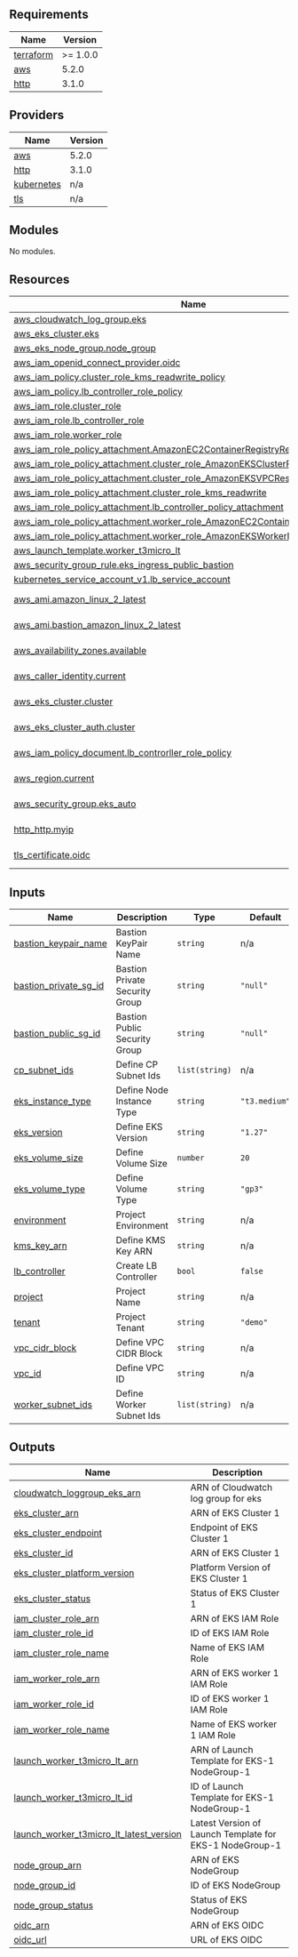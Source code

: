 <!-- BEGIN_TF_DOCS -->
## Requirements

| Name | Version |
|------|---------|
| <a name="requirement_terraform"></a> [terraform](#requirement\_terraform) | >= 1.0.0 |
| <a name="requirement_aws"></a> [aws](#requirement\_aws) | 5.2.0 |
| <a name="requirement_http"></a> [http](#requirement\_http) | 3.1.0 |

## Providers

| Name | Version |
|------|---------|
| <a name="provider_aws"></a> [aws](#provider\_aws) | 5.2.0 |
| <a name="provider_http"></a> [http](#provider\_http) | 3.1.0 |
| <a name="provider_kubernetes"></a> [kubernetes](#provider\_kubernetes) | n/a |
| <a name="provider_tls"></a> [tls](#provider\_tls) | n/a |

## Modules

No modules.

## Resources

| Name | Type |
|------|------|
| [aws_cloudwatch_log_group.eks](https://registry.terraform.io/providers/hashicorp/aws/5.2.0/docs/resources/cloudwatch_log_group) | resource |
| [aws_eks_cluster.eks](https://registry.terraform.io/providers/hashicorp/aws/5.2.0/docs/resources/eks_cluster) | resource |
| [aws_eks_node_group.node_group](https://registry.terraform.io/providers/hashicorp/aws/5.2.0/docs/resources/eks_node_group) | resource |
| [aws_iam_openid_connect_provider.oidc](https://registry.terraform.io/providers/hashicorp/aws/5.2.0/docs/resources/iam_openid_connect_provider) | resource |
| [aws_iam_policy.cluster_role_kms_readwrite_policy](https://registry.terraform.io/providers/hashicorp/aws/5.2.0/docs/resources/iam_policy) | resource |
| [aws_iam_policy.lb_controller_role_policy](https://registry.terraform.io/providers/hashicorp/aws/5.2.0/docs/resources/iam_policy) | resource |
| [aws_iam_role.cluster_role](https://registry.terraform.io/providers/hashicorp/aws/5.2.0/docs/resources/iam_role) | resource |
| [aws_iam_role.lb_controller_role](https://registry.terraform.io/providers/hashicorp/aws/5.2.0/docs/resources/iam_role) | resource |
| [aws_iam_role.worker_role](https://registry.terraform.io/providers/hashicorp/aws/5.2.0/docs/resources/iam_role) | resource |
| [aws_iam_role_policy_attachment.AmazonEC2ContainerRegistryReadOnly](https://registry.terraform.io/providers/hashicorp/aws/5.2.0/docs/resources/iam_role_policy_attachment) | resource |
| [aws_iam_role_policy_attachment.cluster_role_AmazonEKSClusterPolicy](https://registry.terraform.io/providers/hashicorp/aws/5.2.0/docs/resources/iam_role_policy_attachment) | resource |
| [aws_iam_role_policy_attachment.cluster_role_AmazonEKSVPCResourceController](https://registry.terraform.io/providers/hashicorp/aws/5.2.0/docs/resources/iam_role_policy_attachment) | resource |
| [aws_iam_role_policy_attachment.cluster_role_kms_readwrite](https://registry.terraform.io/providers/hashicorp/aws/5.2.0/docs/resources/iam_role_policy_attachment) | resource |
| [aws_iam_role_policy_attachment.lb_controller_policy_attachment](https://registry.terraform.io/providers/hashicorp/aws/5.2.0/docs/resources/iam_role_policy_attachment) | resource |
| [aws_iam_role_policy_attachment.worker_role_AmazonEC2ContainerRegistryReadOnly](https://registry.terraform.io/providers/hashicorp/aws/5.2.0/docs/resources/iam_role_policy_attachment) | resource |
| [aws_iam_role_policy_attachment.worker_role_AmazonEKSWorkerNodePolicy](https://registry.terraform.io/providers/hashicorp/aws/5.2.0/docs/resources/iam_role_policy_attachment) | resource |
| [aws_launch_template.worker_t3micro_lt](https://registry.terraform.io/providers/hashicorp/aws/5.2.0/docs/resources/launch_template) | resource |
| [aws_security_group_rule.eks_ingress_public_bastion](https://registry.terraform.io/providers/hashicorp/aws/5.2.0/docs/resources/security_group_rule) | resource |
| [kubernetes_service_account_v1.lb_service_account](https://registry.terraform.io/providers/hashicorp/kubernetes/latest/docs/resources/service_account_v1) | resource |
| [aws_ami.amazon_linux_2_latest](https://registry.terraform.io/providers/hashicorp/aws/5.2.0/docs/data-sources/ami) | data source |
| [aws_ami.bastion_amazon_linux_2_latest](https://registry.terraform.io/providers/hashicorp/aws/5.2.0/docs/data-sources/ami) | data source |
| [aws_availability_zones.available](https://registry.terraform.io/providers/hashicorp/aws/5.2.0/docs/data-sources/availability_zones) | data source |
| [aws_caller_identity.current](https://registry.terraform.io/providers/hashicorp/aws/5.2.0/docs/data-sources/caller_identity) | data source |
| [aws_eks_cluster.cluster](https://registry.terraform.io/providers/hashicorp/aws/5.2.0/docs/data-sources/eks_cluster) | data source |
| [aws_eks_cluster_auth.cluster](https://registry.terraform.io/providers/hashicorp/aws/5.2.0/docs/data-sources/eks_cluster_auth) | data source |
| [aws_iam_policy_document.lb_controrller_role_policy](https://registry.terraform.io/providers/hashicorp/aws/5.2.0/docs/data-sources/iam_policy_document) | data source |
| [aws_region.current](https://registry.terraform.io/providers/hashicorp/aws/5.2.0/docs/data-sources/region) | data source |
| [aws_security_group.eks_auto](https://registry.terraform.io/providers/hashicorp/aws/5.2.0/docs/data-sources/security_group) | data source |
| [http_http.myip](https://registry.terraform.io/providers/hashicorp/http/3.1.0/docs/data-sources/http) | data source |
| [tls_certificate.oidc](https://registry.terraform.io/providers/hashicorp/tls/latest/docs/data-sources/certificate) | data source |

## Inputs

| Name | Description | Type | Default | Required |
|------|-------------|------|---------|:--------:|
| <a name="input_bastion_keypair_name"></a> [bastion\_keypair\_name](#input\_bastion\_keypair\_name) | Bastion KeyPair Name | `string` | n/a | yes |
| <a name="input_bastion_private_sg_id"></a> [bastion\_private\_sg\_id](#input\_bastion\_private\_sg\_id) | Bastion Private Security Group | `string` | `"null"` | no |
| <a name="input_bastion_public_sg_id"></a> [bastion\_public\_sg\_id](#input\_bastion\_public\_sg\_id) | Bastion Public Security Group | `string` | `"null"` | no |
| <a name="input_cp_subnet_ids"></a> [cp\_subnet\_ids](#input\_cp\_subnet\_ids) | Define CP Subnet Ids | `list(string)` | n/a | yes |
| <a name="input_eks_instance_type"></a> [eks\_instance\_type](#input\_eks\_instance\_type) | Define Node Instance Type | `string` | `"t3.medium"` | no |
| <a name="input_eks_version"></a> [eks\_version](#input\_eks\_version) | Define EKS Version | `string` | `"1.27"` | no |
| <a name="input_eks_volume_size"></a> [eks\_volume\_size](#input\_eks\_volume\_size) | Define Volume Size | `number` | `20` | no |
| <a name="input_eks_volume_type"></a> [eks\_volume\_type](#input\_eks\_volume\_type) | Define Volume Type | `string` | `"gp3"` | no |
| <a name="input_environment"></a> [environment](#input\_environment) | Project Environment | `string` | n/a | yes |
| <a name="input_kms_key_arn"></a> [kms\_key\_arn](#input\_kms\_key\_arn) | Define KMS Key ARN | `string` | n/a | yes |
| <a name="input_lb_controller"></a> [lb\_controller](#input\_lb\_controller) | Create LB Controller | `bool` | `false` | no |
| <a name="input_project"></a> [project](#input\_project) | Project Name | `string` | n/a | yes |
| <a name="input_tenant"></a> [tenant](#input\_tenant) | Project Tenant | `string` | `"demo"` | no |
| <a name="input_vpc_cidr_block"></a> [vpc\_cidr\_block](#input\_vpc\_cidr\_block) | Define VPC CIDR Block | `string` | n/a | yes |
| <a name="input_vpc_id"></a> [vpc\_id](#input\_vpc\_id) | Define VPC ID | `string` | n/a | yes |
| <a name="input_worker_subnet_ids"></a> [worker\_subnet\_ids](#input\_worker\_subnet\_ids) | Define Worker Subnet Ids | `list(string)` | n/a | yes |

## Outputs

| Name | Description |
|------|-------------|
| <a name="output_cloudwatch_loggroup_eks_arn"></a> [cloudwatch\_loggroup\_eks\_arn](#output\_cloudwatch\_loggroup\_eks\_arn) | ARN of Cloudwatch log group for eks |
| <a name="output_eks_cluster_arn"></a> [eks\_cluster\_arn](#output\_eks\_cluster\_arn) | ARN of EKS Cluster 1 |
| <a name="output_eks_cluster_endpoint"></a> [eks\_cluster\_endpoint](#output\_eks\_cluster\_endpoint) | Endpoint of EKS Cluster 1 |
| <a name="output_eks_cluster_id"></a> [eks\_cluster\_id](#output\_eks\_cluster\_id) | ARN of EKS Cluster 1 |
| <a name="output_eks_cluster_platform_version"></a> [eks\_cluster\_platform\_version](#output\_eks\_cluster\_platform\_version) | Platform Version of EKS Cluster 1 |
| <a name="output_eks_cluster_status"></a> [eks\_cluster\_status](#output\_eks\_cluster\_status) | Status of EKS Cluster 1 |
| <a name="output_iam_cluster_role_arn"></a> [iam\_cluster\_role\_arn](#output\_iam\_cluster\_role\_arn) | ARN of EKS IAM Role |
| <a name="output_iam_cluster_role_id"></a> [iam\_cluster\_role\_id](#output\_iam\_cluster\_role\_id) | ID of EKS IAM Role |
| <a name="output_iam_cluster_role_name"></a> [iam\_cluster\_role\_name](#output\_iam\_cluster\_role\_name) | Name of EKS IAM Role |
| <a name="output_iam_worker_role_arn"></a> [iam\_worker\_role\_arn](#output\_iam\_worker\_role\_arn) | ARN of EKS worker 1 IAM Role |
| <a name="output_iam_worker_role_id"></a> [iam\_worker\_role\_id](#output\_iam\_worker\_role\_id) | ID of EKS worker 1 IAM Role |
| <a name="output_iam_worker_role_name"></a> [iam\_worker\_role\_name](#output\_iam\_worker\_role\_name) | Name of EKS worker 1 IAM Role |
| <a name="output_launch_worker_t3micro_lt_arn"></a> [launch\_worker\_t3micro\_lt\_arn](#output\_launch\_worker\_t3micro\_lt\_arn) | ARN  of Launch Template for EKS-1 NodeGroup-1 |
| <a name="output_launch_worker_t3micro_lt_id"></a> [launch\_worker\_t3micro\_lt\_id](#output\_launch\_worker\_t3micro\_lt\_id) | ID of Launch Template for EKS-1 NodeGroup-1 |
| <a name="output_launch_worker_t3micro_lt_latest_version"></a> [launch\_worker\_t3micro\_lt\_latest\_version](#output\_launch\_worker\_t3micro\_lt\_latest\_version) | Latest Version of Launch Template for EKS-1 NodeGroup-1 |
| <a name="output_node_group_arn"></a> [node\_group\_arn](#output\_node\_group\_arn) | ARN of EKS NodeGroup |
| <a name="output_node_group_id"></a> [node\_group\_id](#output\_node\_group\_id) | ID of EKS NodeGroup |
| <a name="output_node_group_status"></a> [node\_group\_status](#output\_node\_group\_status) | Status of EKS NodeGroup |
| <a name="output_oidc_arn"></a> [oidc\_arn](#output\_oidc\_arn) | ARN of EKS OIDC |
| <a name="output_oidc_url"></a> [oidc\_url](#output\_oidc\_url) | URL of EKS OIDC |
<!-- END_TF_DOCS -->